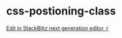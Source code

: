 # css-postioning-class

[Edit in StackBlitz next generation editor ⚡️](https://stackblitz.com/~/github.com/ogunsolahabib/css-postioning-class)